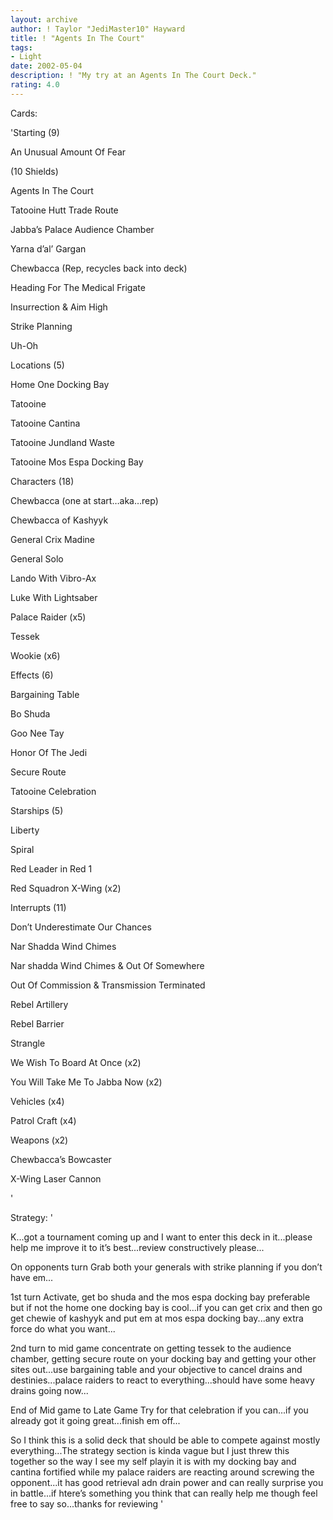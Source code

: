 ```yaml
---
layout: archive
author: ! Taylor "JediMaster10" Hayward
title: ! "Agents In The Court"
tags:
- Light
date: 2002-05-04
description: ! "My try at an Agents In The Court Deck."
rating: 4.0
---
```

Cards: 

'Starting (9)

An Unusual Amount Of Fear

(10 Shields)

Agents In The Court

Tatooine Hutt Trade Route

Jabba&#8217;s Palace Audience Chamber

Yarna d&#8217;al&#8217; Gargan

Chewbacca (Rep, recycles back into deck)

Heading For The Medical Frigate

Insurrection & Aim High

Strike Planning

Uh-Oh


Locations (5)

Home One Docking Bay

Tatooine

Tatooine Cantina

Tatooine Jundland Waste

Tatooine Mos Espa Docking Bay


Characters (18)

Chewbacca (one at start&#8230;aka&#8230;rep)

Chewbacca of Kashyyk

General Crix Madine

General Solo

Lando With Vibro-Ax

Luke With Lightsaber

Palace Raider (x5)

Tessek

Wookie (x6)


Effects (6)

Bargaining Table

Bo Shuda

Goo Nee Tay

Honor Of The Jedi

Secure Route

Tatooine Celebration


Starships (5)

Liberty

Spiral

Red Leader in Red 1

Red Squadron X-Wing (x2)



Interrupts (11)

Don&#8217;t Underestimate Our Chances

Nar Shadda Wind Chimes

Nar shadda Wind Chimes & Out Of Somewhere

Out Of Commission & Transmission Terminated

Rebel Artillery

Rebel Barrier

Strangle

We Wish To Board At Once (x2)

You Will Take Me To Jabba Now (x2)


Vehicles (x4)

Patrol Craft (x4)


Weapons (x2)

Chewbacca&#8217;s Bowcaster

X-Wing Laser Cannon

'

Strategy: '

K...got a tournament coming up and I want to enter this deck in it...please help me improve it to it’s best...review constructively please...


On opponents turn Grab both your generals with strike planning if you don’t have em...


1st turn Activate, get bo shuda and the mos espa docking bay preferable but if not the home one docking bay is cool...if you can get crix and then go get chewie of kashyyk and put em at mos espa docking bay...any extra force do what you want...


2nd turn to mid game concentrate on getting tessek to the audience chamber, getting secure route on your docking bay and getting your other sites out...use bargaining table and your objective to cancel drains and destinies...palace raiders to react to everything...should have some heavy drains going now...


End of Mid game to Late Game Try for that celebration if you can...if you already got it going great...finish em off...


So I think this is a solid deck that should be able to compete against mostly everything...The strategy section is kinda vague but I just threw this together so the way I see my self playin it is with my docking bay and cantina fortified while my palace raiders are reacting around screwing the opponent...it has good retrieval adn drain power and can really surprise you in battle...if htere’s something you think that can really help me though feel free to say so...thanks for reviewing '